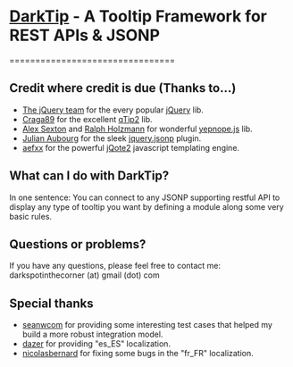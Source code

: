 # [DarkTip](https://github.com/darkspotinthecorner/DarkTip) - A Tooltip Framework for REST APIs & JSONP
================================


Credit where credit is due (Thanks to...)
-------------------------------------------
* [The jQuery team](https://github.com/jquery) for the every popular [jQuery](https://github.com/jquery/jquery) lib.
* [Craga89](https://github.com/Craga89) for the excellent [qTip2](https://github.com/Craga89/qTip2) lib.
* [Alex Sexton](https://github.com/SlexAxton) and [Ralph Holzmann](https://github.com/ralphholzmann) for wonderful [yepnope.js](https://github.com/SlexAxton/yepnope.js) lib.
* [Julian Aubourg](http://code.google.com/u/aubourg.julian/) for the sleek [jquery.jsonp](http://code.google.com/p/jquery-jsonp/) plugin.
* [aefxx](https://github.com/aefxx) for the powerful [jQote2](https://github.com/aefxx/jQote2) javascript templating engine.


What can I do with DarkTip?
-----------------------------

In one sentence: You can connect to any JSONP supporting restful API to display any type of tooltip you want by defining a module along some very basic rules.








Questions or problems?
----------------------
If you have any questions, please feel free to contact me:
darkspotinthecorner (at) gmail (dot) com


Special thanks
--------------
* [seanwcom](https://github.com/seanwcom) for providing some interesting test cases that helped my build a more robust integration model.
* [dazer](https://github.com/dazer) for providing "es_ES" localization.
* [nicolasbernard](https://github.com/nicolasbernard) for fixing some bugs in the "fr_FR" localization.